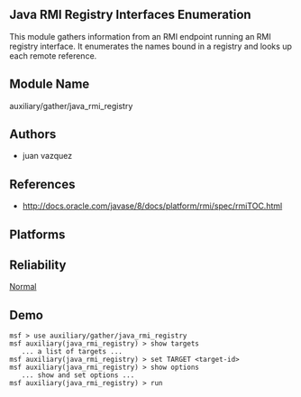 ## Java RMI Registry Interfaces Enumeration

This module gathers information from an RMI endpoint running 
an RMI registry interface. It enumerates the names bound in 
a registry and looks up each remote reference.


## Module Name
auxiliary/gather/java_rmi_registry

## Authors
* juan vazquez


## References
* http://docs.oracle.com/javase/8/docs/platform/rmi/spec/rmiTOC.html




## Platforms


## Reliability
[Normal](https://github.com/rapid7/metasploit-framework/wiki/Exploit-Ranking)

## Demo

```
msf > use auxiliary/gather/java_rmi_registry
msf auxiliary(java_rmi_registry) > show targets
   ... a list of targets ...
msf auxiliary(java_rmi_registry) > set TARGET <target-id>
msf auxiliary(java_rmi_registry) > show options
   ... show and set options ...
msf auxiliary(java_rmi_registry) > run
```
    
    